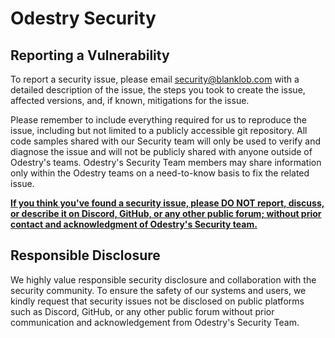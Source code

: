 # Odestry Security

## Reporting a Vulnerability

To report a security issue, please email security@blanklob.com with a detailed description of the issue, the steps you took to create the issue, affected versions, and, if known, mitigations for the issue.

Please remember to include everything required for us to reproduce the issue, including but not limited to a publicly accessible git repository. All code samples shared with our Security team will only be used to verify and diagnose the issue and will not be publicly shared with anyone outside of Odestry's teams. Odestry's Security Team members may share information only within the Odestry teams on a need-to-know basis to fix the related issue.

<ins>**If you think you've found a security issue, please DO NOT report, discuss, or describe it on Discord, GitHub, or any other public forum; without prior contact and acknowledgment of Odestry's Security team.**<ins>

## Responsible Disclosure

We highly value responsible security disclosure and collaboration with the security community. To ensure the safety of our systems and users, we kindly request that security issues not be disclosed on public platforms such as Discord, GitHub, or any other public forum without prior communication and acknowledgement from Odestry's Security Team.
